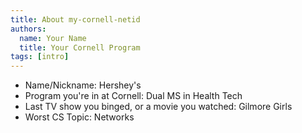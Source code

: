 ```yaml
---
title: About my-cornell-netid
authors:
  name: Your Name
  title: Your Cornell Program
tags: [intro]
---
```


- Name/Nickname: Hershey's
- Program you're in at Cornell: Dual MS in Health Tech
- Last TV show you binged, or a movie you watched: Gilmore Girls
- Worst CS Topic: Networks
